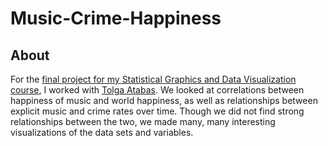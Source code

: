 # Music-Crime-Happiness

## About

For the [final project for my Statistical Graphics and Data Visualization course](http://www.swarthmore.edu/NatSci/aluby1/stat041/Projects/final-proj.html), I worked with [Tolga Atabas](https://github.com/tatabas). We looked at correlations between happiness of music and world happiness, as well as relationships between explicit music and crime rates over time. Though we did not find strong relationships between the two, we made many, many interesting visualizations of the data sets and variables.